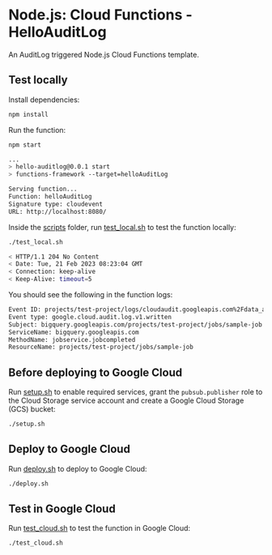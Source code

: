 # Node.js: Cloud Functions - HelloAuditLog

An AuditLog triggered Node.js Cloud Functions template.

## Test locally

Install dependencies:

```sh
npm install
```

Run the function:

```sh
npm start

...
> hello-auditlog@0.0.1 start
> functions-framework --target=helloAuditLog

Serving function...
Function: helloAuditLog
Signature type: cloudevent
URL: http://localhost:8080/
```

Inside the [scripts](scripts) folder, run [test_local.sh](scripts/test.sh) to
test the function locally:

```sh
./test_local.sh

< HTTP/1.1 204 No Content
< Date: Tue, 21 Feb 2023 08:23:04 GMT
< Connection: keep-alive
< Keep-Alive: timeout=5
```

You should see the following in the function logs:

```sh
Event ID: projects/test-project/logs/cloudaudit.googleapis.com%2Fdata_access1234567123456789
Event type: google.cloud.audit.log.v1.written
Subject: bigquery.googleapis.com/projects/test-project/jobs/sample-job
ServiceName: bigquery.googleapis.com
MethodName: jobservice.jobcompleted
ResourceName: projects/test-project/jobs/sample-job
```

## Before deploying to Google Cloud

Run [setup.sh](scripts/setup.sh) to enable required services, grant the
`pubsub.publisher` role to the Cloud Storage service account and create a Google
Cloud Storage (GCS) bucket:

```sh
./setup.sh
```

## Deploy to Google Cloud

Run [deploy.sh](scripts/deploy.sh) to deploy to Google Cloud:

```sh
./deploy.sh
```

## Test in Google Cloud

Run [test_cloud.sh](scripts/test_cloud.sh) to test the function in Google Cloud:

```sh
./test_cloud.sh
```
